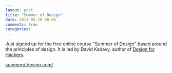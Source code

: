 ```yaml
---
layout: post
title: "Summer of Design"
date: 2013-05-28 08:06
comments: true
categories: 
---
```


Just signed up for the free online course "Summer of Design" based around the principles of design. It is led by David Kadavy, author of <a href="http://designforhackers.com/book/" target="_blank">Design for Hackers</a>.

<a href="http://summerofdesign.com/" target="_blank">summerofdesign.com/</a>